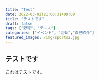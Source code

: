 ```yaml
---
title: "Test"
date: 2022-03-02T21:06:31+09:00
title: "テストです"
draft: false
tags: ["野球", "テニス"]
categories: ["イベント", "活動","自己紹介"]
featured_images: /img/sports2.jpg
---
```


## テストです


これはテストです。